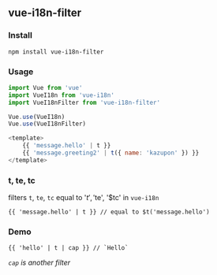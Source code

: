 ## vue-i18n-filter

### Install

```
npm install vue-i18n-filter
```

### Usage

```JavaScript
import Vue from 'vue'
import VueI18n from 'vue-i18n'
import VueI18nFilter from 'vue-i18n-filter'

Vue.use(VueI18n)
Vue.use(VueI18nFilter)
```

```vue.js
<template>
    {{ 'message.hello' | t }}
    {{ 'message.greeting2' | t({ name: 'kazupon' }) }}
</template>
```

### t, te, tc

filters `t`, `te`, `tc` equal to '$t', '$te', '$tc' in `vue-i18n`

```
{{ 'message.hello' | t }} // equal to $t('message.hello')
```

### Demo

```
{{ 'hello' | t | cap }} // `Hello`
```

*`cap` is another filter*
